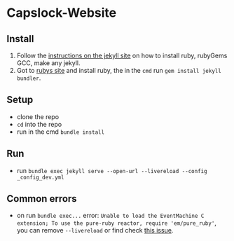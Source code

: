 # Capslock-Website


## Install
1. Follow the [instructions on the jekyll site](https://jekyllrb.com/docs/installation/) on how to install ruby, rubyGems GCC, make any jekyll.
2. Got to [rubys site](https://rubyinstaller.org/) and install ruby, the in the `cmd` run `gem install jekyll bundler`.

## Setup
- clone the repo
- `cd` into the repo
- run in the cmd `bundle install`

## Run
- run `bundle exec jekyll serve --open-url --livereload --config _config_dev.yml`

## Common errors
- on run `bundle exec...` error: `Unable to load the EventMachine C extension; To use the pure-ruby reactor, require 'em/pure_ruby'`, you can remove `--livereload` or find check [this issue](https://github.com/oneclick/rubyinstaller2/issues/96#issuecomment-434619796).
